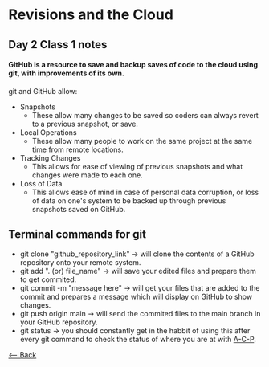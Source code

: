 # Revisions and the Cloud

## Day 2 Class 1 notes

#### GitHub is a resource to save and backup saves of code to the cloud using git, with improvements of its own.

git and GitHub allow:
- Snapshots
    - These allow many changes to be saved so coders can always revert to a previous snapshot, or save.
- Local Operations
    - These allow many people to work on the same project at the same time from remote locations.
- Tracking Changes
    - This allows for ease of viewing of previous snapshots and what changes were made to each one.
- Loss of Data
    - This allows ease of mind in case of personal data corruption, or loss of data on one's system to be backed up through previous snapshots saved on GitHub.

## Terminal commands for git


- git clone "github_repository_link" -> will clone the contents of a GitHub repository onto your remote system.
- git add ". (or) file_name" -> will save your edited files and prepare them to get commited.
- git commit -m "message here" -> will get your files that are added to the commit and prepares a message which will display on GitHub to show changes.
- git push origin main -> will send the commited files to the main branch in your GitHub repository.
- git status -> you should constantly get in the habbit of using this after every git command to check the status of where you are at with [A-C-P](ACP.md).

[<-- Back](README.md)